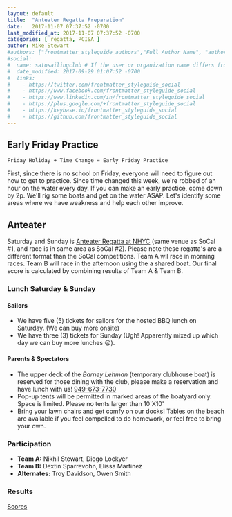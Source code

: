 ```yaml
---
layout: default
title:  "Anteater Regatta Preparation"
date:   2017-11-07 07:37:52 -0700
last_modified_at: 2017-11-07 07:37:52 -0700
categories: [ regatta, PCISA ]
author: Mike Stewart
#authors: ["frontmatter_styleguide_authors","Full Author Name", "author_name"]
#social:
#  name: satosailingclub # If the user or organization name differs from the site's name
#  date_modified: 2017-09-29 01:07:52 -0700
#  links:
#    - https://twitter.com/frontmatter_styleguide_social
#    - https://www.facebook.com/frontmatter_styleguide_social
#    - https://www.linkedin.com/in/frontmatter_styleguide_social
#    - https://plus.google.com/+frontmatter_styleguide_social
#    - https://keybase.io/frontmatter_styleguide_social
#    - https://github.com/frontmatter_styleguide_social
---
```



## Early Friday Practice 

`Friday Holiday + Time Change = Early Friday Practice`

First, since there is no school on Friday, everyone will need to figure out how to get to practice.  Since time changed this week, we're robbed of an hour on the water every day.  If you can make an early practice, come down by 2p.  We'll rig some boats and get on the water ASAP.  Let's identify some areas where we have weakness and help each other improve. 


## Anteater

Saturday and Sunday is [Anteater Regatta at NHYC](https://www.google.com/maps/place/Newport+Harbor+Yacht+Club/@33.6053653,-117.9096753,15z/data=!4m5!3m4!1s0x0:0xdd5113b21488522f!8m2!3d33.6053653!4d-117.9096753) (same venue as SoCal #1, and race is in same area as SoCal #2).  Please note these regatta's are a different format than the SoCal competitions.  Team A wil race in morning races.  Team B will race in the afternoon using the a shared boat.  Our final score is calculated by combining results of Team A & Team B.  


### Lunch Saturday & Sunday 

#### Sailors

-   We have five (5) tickets for sailors for the hosted BBQ lunch on Saturday. (We can buy more onsite)
-   We have three (3) tickets for Sunday (Ugh! Apparently mixed up which day we can buy more lunches :frowning:).

#### Parents & Spectators

-   The upper deck of the _Barney Lehman_ (temporary clubhouse boat) is reserved for those dining with the club, please make a reservation and have lunch with us! [949-673-7730](+1-949-673-7730) 
-   Pop-up tents will be permitted in marked areas of the boatyard only. Space is limited. Please no tents larger than 10'X10'
-   Bring your lawn chairs and get comfy on our docks! Tables on the beach are available if you feel compelled to do homework, or feel free to bring your own.


### Participation

- **Team A:**  Nikhil Stewart, Diego Lockyer
- **Team B:**  Dextin Sparrevohn, Elissa Martinez
- **Alternates:**  Troy Davidson, Owen Smith 

### Results

[Scores](http://scores.hssailing.org/f17/anteater-silver/)
